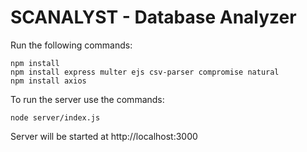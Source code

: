 # SCANALYST - Database Analyzer
Run the following commands:
<br />
```
npm install
npm install express multer ejs csv-parser compromise natural
npm install axios
```

To run the server use the commands:
```
node server/index.js
```

Server will be started at http://localhost:3000
